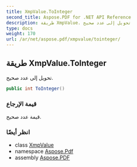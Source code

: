 ```yaml
---
title: XmpValue.ToInteger
second_title: Aspose.PDF for .NET API Reference
description: طريقة XmpValue. تحويل إلى عدد صحيح
type: docs
weight: 170
url: /ar/net/aspose.pdf/xmpvalue/tointeger/
---
```

## طريقة XmpValue.ToInteger

تحويل إلى عدد صحيح.

```csharp
public int ToInteger()
```

### قيمة الإرجاع

قيمة عدد صحيح.

### انظر أيضًا

* class [XmpValue](../)
* namespace [Aspose.Pdf](../../../aspose.pdf/)
* assembly [Aspose.PDF](../../../)